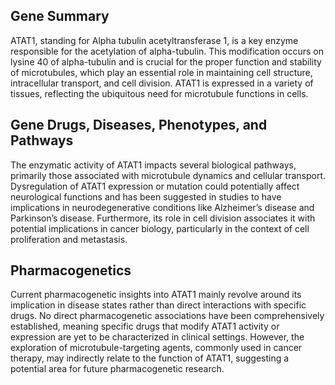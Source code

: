 ## Gene Summary
ATAT1, standing for Alpha tubulin acetyltransferase 1, is a key enzyme responsible for the acetylation of alpha-tubulin. This modification occurs on lysine 40 of alpha-tubulin and is crucial for the proper function and stability of microtubules, which play an essential role in maintaining cell structure, intracellular transport, and cell division. ATAT1 is expressed in a variety of tissues, reflecting the ubiquitous need for microtubule functions in cells.

## Gene Drugs, Diseases, Phenotypes, and Pathways
The enzymatic activity of ATAT1 impacts several biological pathways, primarily those associated with microtubule dynamics and cellular transport. Dysregulation of ATAT1 expression or mutation could potentially affect neurological functions and has been suggested in studies to have implications in neurodegenerative conditions like Alzheimer’s disease and Parkinson’s disease. Furthermore, its role in cell division associates it with potential implications in cancer biology, particularly in the context of cell proliferation and metastasis.

## Pharmacogenetics
Current pharmacogenetic insights into ATAT1 mainly revolve around its implication in disease states rather than direct interactions with specific drugs. No direct pharmacogenetic associations have been comprehensively established, meaning specific drugs that modify ATAT1 activity or expression are yet to be characterized in clinical settings. However, the exploration of microtubule-targeting agents, commonly used in cancer therapy, may indirectly relate to the function of ATAT1, suggesting a potential area for future pharmacogenetic research.
